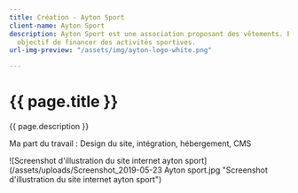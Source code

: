 ```yaml
---
title: Création - Ayton Sport
client-name: Ayton Sport
description: Ayton Sport est une association proposant des vêtements. Elle a pour
  objectif de financer des activités sportives.
url-img-preview: "/assets/img/ayton-logo-white.png"

---
```

# {{ page.title }}

{{ page.description }}

Ma part du travail : Design du site, intégration, hébergement, CMS

![Screenshot d'illustration du site internet ayton sport](/assets/uploads/Screenshot_2019-05-23 Ayton sport.jpg "Screenshot d'illustration du site internet ayton sport")